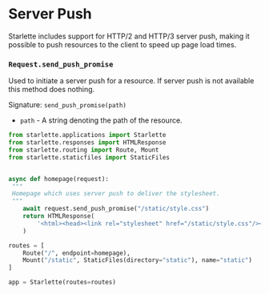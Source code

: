 
# Server Push


Starlette includes support for HTTP/2 and HTTP/3 server push, making it
possible to push resources to the client to speed up page load times.


### `Request.send_push_promise`


Used to initiate a server push for a resource. If server push is not available
this method does nothing.


Signature: `send_push_promise(path)`


* `path` - A string denoting the path of the resource.



```python
from starlette.applications import Starlette
from starlette.responses import HTMLResponse
from starlette.routing import Route, Mount
from starlette.staticfiles import StaticFiles


async def homepage(request):
 """
 Homepage which uses server push to deliver the stylesheet.
 """
    await request.send_push_promise("/static/style.css")
    return HTMLResponse(
        '<html><head><link rel="stylesheet" href="/static/style.css"/></head></html>'
    )

routes = [
    Route("/", endpoint=homepage),
    Mount("/static", StaticFiles(directory="static"), name="static")
]

app = Starlette(routes=routes)

```


